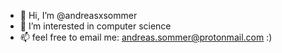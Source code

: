 - 👋 Hi, I’m @andreasxsommer
- 👀 I’m interested in computer science
- 📫 feel free to email me: andreas.sommer@protonmail.com :)

<!---
andreasxsommer/andreasxsommer is a ✨ special ✨ repository because its `README.md` (this file) appears on your GitHub profile.
You can click the Preview link to take a look at your changes.
--->
